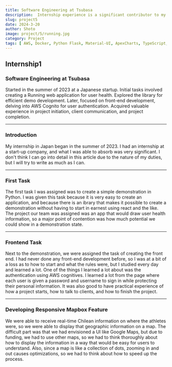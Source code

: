 ```yaml
---
title: Software Engineering at Tsubasa
description:  Internship experience is a significant contributor to my development of engineering skills. Most of the work required me to use the serverless framework, and each time, there was a self-education aspect that I can leverage later in my career. 
slug: project5
date: 2024-3-20
author: Shoto
image: project/5/running.jpg
category: Project
tags: [ AWS, Docker, Python Flask, Material-UI, ApexCharts, TypeScript, React]
---
```


## Internship1


### Software Engineering at Tsubasa

Started in the summer of 2023 at a Japanese startup. Initial tasks involved creating a Running web application for user health. Explored the library for efficient demo development. Later, focused on front-end development, delving into AWS Cognito for user authentication. Acquired valuable experience in project initiation, client communication, and project completion.

---

### Introduction

My internship in Japan began in the summer of 2023. I had an internship at a start-up company, and what I was able to absorb was very significant. I don't think I can go into detail in this article due to the nature of my duties, but I will try to write as much as I can.

---

### First Task

The first task I was assigned was to create a simple demonstration in Python. I was given this task because it is very easy to create an application, and because there is an ibrary that makes it possible to create a demonstration without having to start in earnest using react and the like. The project our team was assigned was an app that would draw user health information, so a major point of contention was how much potential we could show in a demonstration state.

---

### Frontend Task

Next to the demonstration, we were assigned the task of creating the front end. I had never done any front-end development before, so I was at a bit of a loss as to how to start and what the rules were, but I studied every day and learned a lot. One of the things I learned a lot about was the authentication using AWS cognitives. I learned a lot from the page where each user is given a password and username to sign in while protecting their personal information. It was also good to have practical experience of how a project starts, how to talk to clients, and how to finish the project.

---

### Developing Responsive Mapbox Feature

We were able to receive real-time Chilean information on where the athletes were, so we were able to display that geographic information on a map. The difficult part was that we had envisioned a UI like Google Maps, but due to funding, we had to use other maps, so we had to think thoroughly about how to display the information in a way that would be easy for users to understand. Also, since a map is like a collection of dots, zooming in and out causes optimizations, so we had to think about how to speed up the process.

